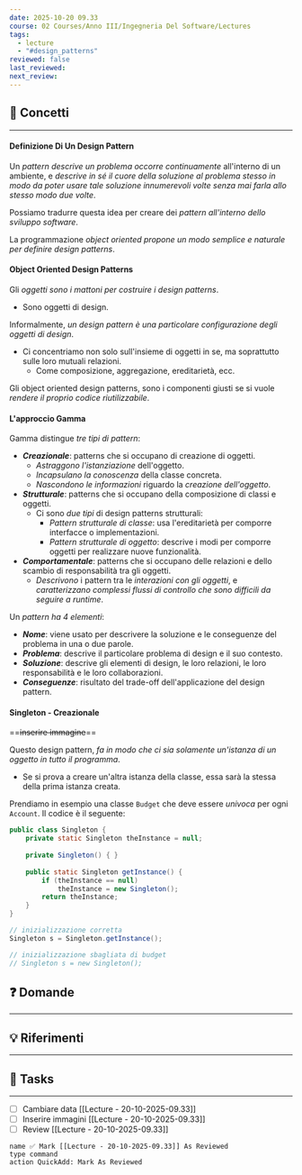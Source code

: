 ```yaml
---
date: 2025-10-20 09.33
course: 02 Courses/Anno III/Ingegneria Del Software/Lectures
tags:
  - lecture
  - "#design_patterns"
reviewed: false
last_reviewed:
next_review:
---
```

## 🧠 Concetti
---
#### Definizione Di Un Design Pattern
Un _pattern descrive un problema occorre continuamente_ all'interno di un ambiente, e _descrive in sé il cuore della soluzione al problema stesso in modo da poter usare tale soluzione innumerevoli volte senza mai farla allo stesso modo due volte_.

Possiamo tradurre questa idea per creare dei _pattern all'interno dello sviluppo software_.

La programmazione _object oriented propone un modo semplice e naturale per definire design patterns_.
#### Object Oriented Design Patterns
Gli _oggetti sono i mattoni per costruire i design patterns_.
+ Sono oggetti di design.

Informalmente, _un design pattern è una particolare configurazione degli oggetti di design_.
+ Ci concentriamo non solo sull'insieme di oggetti in se, ma soprattutto sulle loro mutuali relazioni.
	+ Come composizione, aggregazione, ereditarietà, ecc.

Gli object oriented design patterns, sono i componenti giusti se si vuole _rendere il proprio codice riutilizzabile_.
#### L'approccio Gamma
Gamma distingue _tre tipi di pattern_:
+ ___Creazionale___: patterns che si occupano di creazione di oggetti.
	+ _Astraggono l'istanziazione_ dell'oggetto.
	+ _Incapsulano la conoscenza_ della classe concreta.
	+ _Nascondono le informazioni_ riguardo la _creazione dell'oggetto_.
+ ___Strutturale___: patterns che si occupano della composizione di classi e oggetti.
	+ Ci sono _due tipi_ di design patterns strutturali:
		+ _Pattern strutturale di classe_: usa l'ereditarietà per comporre interfacce o implementazioni.
		+ _Pattern strutturale di oggetto_: descrive i modi per comporre oggetti per realizzare nuove funzionalità.
+ ___Comportamentale___: patterns che si occupano delle relazioni e dello scambio di responsabilità tra gli oggetti.
	+ _Descrivono_ i pattern tra le _interazioni con gli oggetti_, e _caratterizzano complessi flussi di controllo che sono difficili da seguire a runtime_.

Un _pattern ha 4 elementi_:
+ ___Nome___: viene usato per descrivere la soluzione e le conseguenze del problema in una o due parole.
+ ___Problema___: descrive il particolare problema di design e il suo contesto.
+ ___Soluzione___: descrive gli elementi di design, le loro relazioni, le loro responsabilità e le loro collaborazioni.
+ ___Conseguenze___: risultato del trade-off dell'applicazione del design pattern.
#### Singleton - Creazionale
==~~inserire immagine~~==

Questo design pattern, _fa in modo che ci sia solamente un'istanza di un oggetto in tutto il programma_.
+ Se si prova a creare un'altra istanza della classe, essa sarà la stessa della prima istanza creata.

Prendiamo in esempio una classe `Budget` che deve essere _univoca_ per ogni `Account`.
Il codice è il seguente:
```Java
public class Singleton {
	private static Singleton theInstance = null;
	
	private Singleton() { }
	
	public static Singleton getInstance() {
		if (theInstance == null)
			theInstance = new Singleton();
		return theInstance;
	}
}

// inizializzazione corretta
Singleton s = Singleton.getInstance();

// inizializzazione sbagliata di budget
// Singleton s = new Singleton();
```

## ❓ Domande
---

## 💡 Riferimenti
---

## 🧩 Tasks
---
+ [ ] Cambiare data [[Lecture - 20-10-2025-09.33]]
+ [ ] Inserire immagini [[Lecture - 20-10-2025-09.33]]
+ [ ] Review [[Lecture - 20-10-2025-09.33]]

```button 
name ✅ Mark [[Lecture - 20-10-2025-09.33]] As Reviewed 
type command 
action QuickAdd: Mark As Reviewed
```
